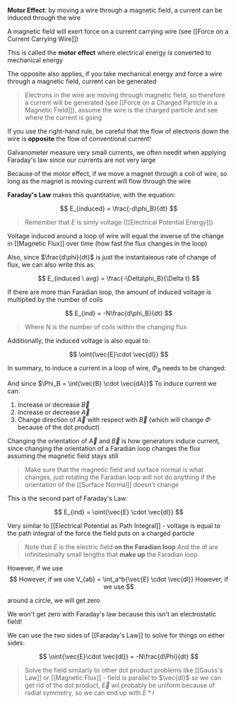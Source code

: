 **Motor Effect**: by moving a wire through a magnetic field, a current can be induced through the wire

A magnetic field will exert force on a current carrying wire (see [[Force on a Current Carrying Wire]])

This is called the **motor effect** where electrical energy is converted to mechanical energy

The opposite also applies, if you take mechanical energy and force a wire through a magnetic field, current can be generated

> Electrons in the wire are moving through magnetic field, so therefore a current will be generated (see [[Force on a Charged Particle in a Magnetic Field]]), assume the wire is the charged particle and see where the current is going

If you use the right-hand rule, be careful that the flow of electrons down the wire is **opposite** the flow of conventional current!

Galvanometer measure very small currents, we often needit when applying Faraday's law since our currents are not very large

Because of the motor effect, if we move a magnet through a coil of wire, so long as the magnet is moving current will flow through the wire

**Faraday's Law** makes this quantitative, with the equation:

$$
E_{induced} = \frac{-d\phi_B}{dt}
$$

> Remember that $E$ is simly voltage ([[Electrical Potential Energy]])

Voltage induced around a loop of wire will equal the inverse of the change in [[Magnetic Flux]] over time (how fast the flux changes in the loop)

Also, since $\frac{d\phi}{dt}$ is just the instantaieous rate of change of flux, we can also write this as:

$$
E_{induced \ avg} = \frac{-\Delta\phi_B}{\Delta t}
$$

If there are more than Faradian loop, the amount of induced voltage is multiplied by the number of coils

$$
E_{ind} = -N\frac{d\phi_B}{dt}
$$

> Where $N$ is the number of coils within the changing flux

Additionally, the induced voltage is also equal to:

$$
\oint{\vec{E}\cdot \vec{dl}}
$$

In summary, to induce a current in a loop of wire, $\Phi_B$ needs to be changed:

And since $\Phi_B = \int{\vec{B} \cdot \vec{dA}}$
To induce current we can:
1. Increase or decrease $\vec{B}$
2. Increase or decrease $\vec{A}$
3. Change direction of $\vec{A}$ with respect with  $\vec{B}$ (which will change $\Phi$ because of the dot product)

Changing the orientation of $\vec{A}$ and $\vec{B}$ is how generators induce current, since changing the orientation of a Faradian loop changes the flux assuming the magnetic field stays still

> Make sure that the magnetic field and surface normal is what changes, just rotating the Faradian loop will not do anything if the orientation of the [[Surface Normal]] doesn't change


This is the second part of Faraday's Law: 

$$
E_{ind} = \oint{\vec{E} \cdot \vec{dl}}
$$

Very similar to [[Electrical Potential as Path Integral]] - voltage is equal to the path integral of the force the field puts on a charged particle

> Note that $E$ is the electric field **on the Faradian loop**
> And the $dl$ are infinitesimally small lengths that **make up** the Faradian loop

However, if we use $$
However, if we use V_{ab} = \int_a^b{\vec{E} \cdot \vec{dl}}
However, if we use $$

around a circle, we will get zero

We won't get zero with Faraday's law because this isn't an electrostatic field!

We can use the two sides of [[Faraday's Law]] to solve for things on either sides:

$$
\oint{\vec{E}\cdot \vec{dl}} = -N\frac{d\Phi}{dt}
$$

> Solve the field similarly to other dot product problems like [[Gauss's Law]] or [[Magnetic Flux]] - field is parallel to $\vec{dl}$ so we can get rid of the dot product, $\vec{E}$ wil probably be uniform because of radial symmetry, so we can end up with $E* l$

